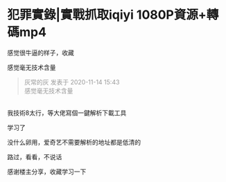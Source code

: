 # 犯罪實錄|實戰抓取iqiyi 1080P資源+轉碼mp4


感觉很牛逼的样子，收藏

感觉毫无技术含量

<div class="quote"><blockquote><font color="#999999">灰常的灰 发表于 2020-11-14 15:43</font><br />
<font color="#999999">感觉毫无技术含量</font></blockquote></div><br />
我技術8太行，等大佬寫個一鍵解析下載工具

学习了

没什么卵用，爱奇艺不需要解析的地址都是低清的

路过，看看，不说话

感谢楼主分享，收藏学习一下
